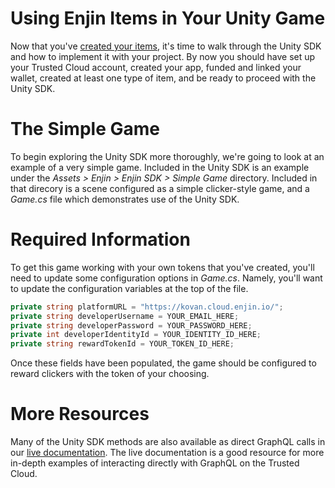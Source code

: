 # Using Enjin Items in Your Unity Game

Now that you've [created your items](creating-items.md), it's time to walk through the Unity SDK and how to implement it with your project. By now you should have set up your Trusted Cloud account, created your app, funded and linked your wallet, created at least one type of item, and be ready to proceed with the Unity SDK.

# The Simple Game

To begin exploring the Unity SDK more thoroughly, we're going to look at an example of a very simple game. Included in the Unity SDK is an example under the _Assets > Enjin > Enjin SDK > Simple Game_ directory. Included in that direcory is a scene configured as a simple clicker-style game, and a _Game.cs_ file which demonstrates use of the Unity SDK.

# Required Information

To get this game working with your own tokens that you've created, you'll need to update some configuration options in _Game.cs_. Namely, you'll want to update the configuration variables at the top of the file.

```csharp
private string platformURL = "https://kovan.cloud.enjin.io/";
private string developerUsername = YOUR_EMAIL_HERE;
private string developerPassword = YOUR_PASSWORD_HERE;
private int developerIdentityId = YOUR_IDENTITY_ID_HERE;
private string rewardTokenId = YOUR_TOKEN_ID_HERE;
```

Once these fields have been populated, the game should be configured to reward clickers with the token of your choosing.

# More Resources

Many of the Unity SDK methods are also available as direct GraphQL calls in our [live documentation](https://github.com/enjin/Enjin-Coin-Documentation/tree/master/live_query). The live documentation is a good resource for more in-depth examples of interacting directly with GraphQL on the Trusted Cloud.
